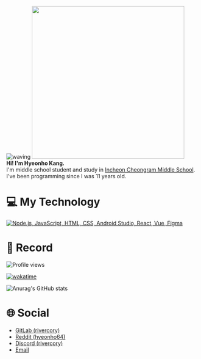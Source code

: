 ![waving](https://capsule-render.vercel.app/api?type=waving&height=200&text=Hyeonho&nbsp;Kang&fontAlign35&fontAlignY=40&color=gradient)
<img src="https://i.ibb.co/stSsqsn/20241101-220041.jpg" width="400"/>
<br/><b>Hi! I'm Hyeonho Kang.</b> </br> I'm middle school student and study in <a href="http://icr.icems.kr">Incheon Cheongram Middle School</a>.
<br/>I've been programming since I was 11 years old.

# 💻 My Technology
[![Node.js, JavaScript, HTML, CSS, Android Studio, React, Vue, Figma](https://skillicons.dev/icons?i=nodejs,js,html,css,androidstudio,react,vue,figma)](https://skillicons.dev)

# 🔴 Record
![Profile views](https://komarev.com/ghpvc/?username=rivercory)

[![wakatime](https://wakatime.com/badge/user/6bf1642e-b278-4e19-927d-23f3a01202dc.svg)](https://wakatime.com/@6bf1642e-b278-4e19-927d-23f3a01202dc)

![Anurag's GitHub stats](https://github-readme-stats.vercel.app/api?username=rivercory&show_icons=true&theme=transparent)

# 🌐 Social
- [GitLab (rivercory)](https://gitlab.com/rivercory)
- [Reddit (hyeonho64)](https://www.reddit.com/user/hyeonho64)
- [Discord (rivercory)](https://discord.com/users/946935346577424465)
- [Email](mailto:hyeonhokang10@gmail.com)
